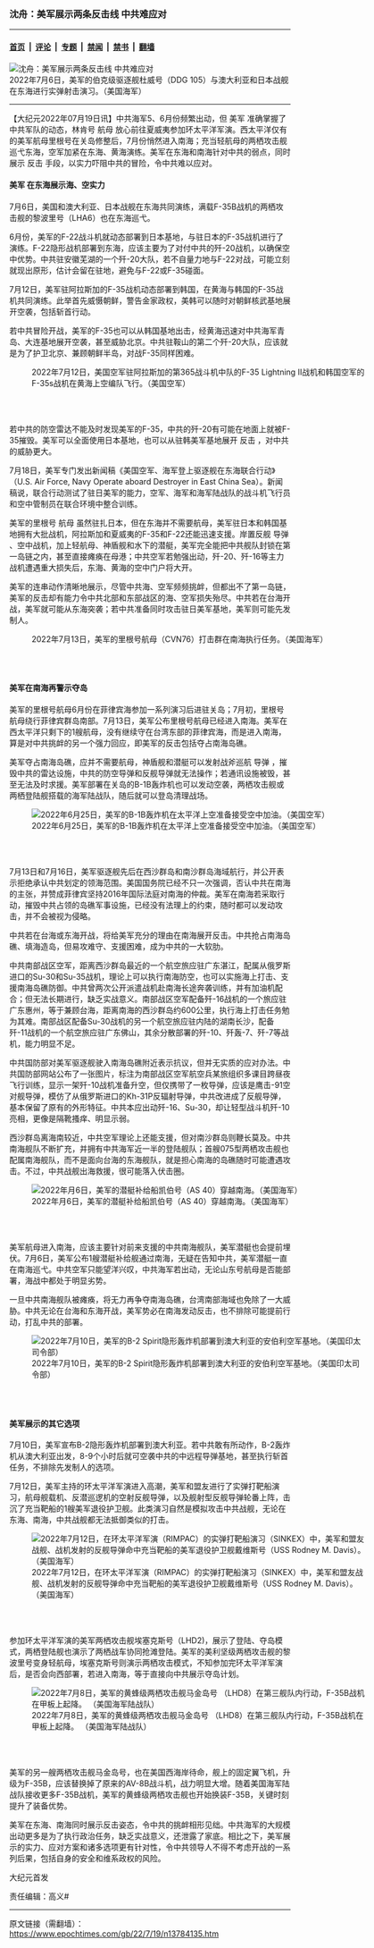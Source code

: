 ### 沈舟：美军展示两条反击线 中共难应对

---

#### [首页](../../../..?n13784135) &nbsp;|&nbsp; [评论](../../../../../epoch-comment?n13784135) &nbsp;|&nbsp; [专题](../../../../../epoch-special?n13784135) &nbsp;|&nbsp; [禁闻](../../../../../epoch-news?n13784135) &nbsp;|&nbsp; [禁书](../../../../../books?n13784135) &nbsp;|&nbsp; [翻墙](https://github.com/gfw-breaker/nogfw/blob/master/README.md?n13784135)


<div><img alt="沈舟：美军展示两条反击线 中共难应对" class="attachment-djy_600_400 size-djy_600_400 wp-post-image" src="https://i.epochtimes.com/assets/uploads/2022/07/id13784136-220706-N-CD453-1370-600x400.jpg"/>
<div class="caption">
 2022年7月6日，美军的伯克级驱逐舰杜威号（DDG 105）与澳大利亚和日本战舰在东海进行实弹射击演习。（美国海军）
</div></div><hr/><div class="post_content" id="artbody" itemprop="articleBody">
 <!-- article content begin -->
 <p>
  【大纪元2022年07月19日讯】中共海军5、6月份频繁出动，但
  <ok href="https://www.epochtimes.com/gb/tag/%E7%BE%8E%E5%86%9B.html">
   美军
  </ok>
  准确掌握了中共军队的动态，林肯号
  <ok href="https://www.epochtimes.com/gb/tag/%E8%88%AA%E6%AF%8D.html">
   航母
  </ok>
  放心前往夏威夷参加环太平洋军演。西太平洋仅有的美军航母里根号在关岛修整后，7月份悄然进入南海；充当轻航母的两栖攻击舰巡弋东海，空军加紧在东海、黄海演练。美军在东海和南海针对中共的弱点，同时展示
  <ok href="https://www.epochtimes.com/gb/tag/%E5%8F%8D%E5%87%BB.html">
   反击
  </ok>
  手段，以实力吓阻中共的冒险，令中共难以应对。
 </p>
 <h4>
  <strong>
   <ok href="https://www.epochtimes.com/gb/tag/%E7%BE%8E%E5%86%9B.html">
    美军
   </ok>
   在东海展示海、空实力
  </strong>
 </h4>
 <p>
  7月6日，美国和澳大利亚、日本战舰在东海共同演练，满载F-35B战机的两栖攻击舰的黎波里号（LHA6）也在东海巡弋。
 </p>
 <p>
  6月份，美军的F-22战斗机就动态部署到日本基地，与驻日本的F-35战机进行了演练。F-22隐形战机部署到东海，应该主要为了对付中共的歼-20战机，以确保空中优势。中共驻安徽芜湖的一个歼-20大队，若不自量力地与F-22对战，可能立刻就现出原形，估计会留在驻地，避免与F-22或F-35碰面。
 </p>
 <p>
  7月12日，美军驻阿拉斯加的F-35战机动态部署到韩国，在黄海与韩国的F-35战机共同演练。此举首先威慑朝鲜，警告金家政权，美韩可以随时对朝鲜核武基地展开空袭，包括斩首行动。
 </p>
 <p>
  若中共冒险开战，美军的F-35也可以从韩国基地出击，经黄海迅速对中共海军青岛、大连基地展开空袭，甚至威胁北京。中共驻鞍山的第二个歼-20大队，应该就是为了护卫北京、兼顾朝鲜半岛，对战F-35同样困难。
 </p>
 <figure aria-describedby="caption-attachment-13784722" class="wp-caption aligncenter" id="attachment_13784722" style="width: 600px">
  <ok href="https://i.epochtimes.com/assets/uploads/2022/07/id13784722-FX_VgfhVQAAl3eB.jpg" target="_blank">
   <img alt="" class="size-large wp-image-13784722" src="https://i.epochtimes.com/assets/uploads/2022/07/id13784722-FX_VgfhVQAAl3eB-600x399.jpg"/>
  </ok>
  <br/><figcaption class="wp-caption-text" id="caption-attachment-13784722">
   2022年7月12日，美国空军驻阿拉斯加的第365战斗机中队的F-35 Lightning II战机和韩国空军的F-35s战机在黄海上空编队飞行。（美国空军）
  </figcaption><br/>
 </figure><br/>
 <p>
  若中共的防空雷达不能及时发现美军的F-35，中共的歼-20有可能在地面上就被F-35摧毁。美军可以全面使用日本基地，也可以从驻韩美军基地展开
  <ok href="https://www.epochtimes.com/gb/tag/%E5%8F%8D%E5%87%BB.html">
   反击
  </ok>
  ，对中共的威胁更大。
 </p>
 <p>
  7月18日，美军专门发出新闻稿《美国空军、海军登上驱逐舰在东海联合行动》（U.S. Air Force, Navy Operate aboard Destroyer in East China Sea）。新闻稿说，联合行动测试了驻日美军的能力，空军、海军和海军陆战队的战斗机飞行员和空中管制员在联合环境中整合训练。
 </p>
 <p>
  美军的里根号
  <ok href="https://www.epochtimes.com/gb/tag/%E8%88%AA%E6%AF%8D.html">
   航母
  </ok>
  虽然驻扎日本，但在东海并不需要航母，美军驻日本和韩国基地拥有大批战机，阿拉斯加和夏威夷的F-35和F-22还能迅速支援。岸置反舰
  <ok href="https://www.epochtimes.com/gb/tag/%E5%AF%BC%E5%BC%B9.html">
   导弹
  </ok>
  、空中战机，加上轻航母、神盾舰和水下的潜艇，美军完全能把中共舰队封锁在第一岛链之内，甚至直接瘫痪在母港；中共空军若勉强出动，歼-20、歼-16等主力战机遭遇重大损失后，东海、黄海的空中门户将大开。
 </p>
 <p>
  美军的连串动作清晰地展示，尽管中共海、空军频频挑衅，但都出不了第一岛链，美军的反击却有能力令中共北部和东部战区的海、空军损失殆尽。中共若在台海开战，美军就可能从东海突袭；若中共准备同时攻击驻日美军基地，美军则可能先发制人。
 </p>
 <figure aria-describedby="caption-attachment-13784138" class="wp-caption aligncenter" id="attachment_13784138" style="width: 600px">
  <ok href="https://i.epochtimes.com/assets/uploads/2022/07/id13784138-220713-N-DW158-1082.jpg" target="_blank">
   <img alt="" class="size-large wp-image-13784138" src="https://i.epochtimes.com/assets/uploads/2022/07/id13784138-220713-N-DW158-1082-600x253.jpg"/>
  </ok>
  <br/><figcaption class="wp-caption-text" id="caption-attachment-13784138">
   2022年7月13日，美军的里根号航母（CVN76）打击群在南海执行任务。（美国海军）
  </figcaption><br/>
 </figure><br/>
 <h4>
  <strong>
   美军在南海再警示夺岛
  </strong>
 </h4>
 <p>
  美军的里根号航母6月份在菲律宾海参加一系列演习后进驻关岛；7月初，里根号航母绕行菲律宾群岛南部。7月13日，美军公布里根号航母已经进入南海。美军在西太平洋只剩下的1艘航母，没有继续守在台湾东部的菲律宾海，而是进入南海，算是对中共挑衅的另一个强力回应，即美军的反击包括夺占南海岛礁。
 </p>
 <p>
  美军夺占南海岛礁，应并不需要航母，神盾舰和潜艇可以发射战斧巡航
  <ok href="https://www.epochtimes.com/gb/tag/%E5%AF%BC%E5%BC%B9.html">
   导弹
  </ok>
  ，摧毁中共的雷达设施，中共的防空导弹和反舰导弹就无法操作；若通讯设施被毁，甚至无法及时求援。美军部署在关岛的B-1B轰炸机也可以发动空袭，两栖攻击舰或两栖登陆舰搭载的海军陆战队，随后就可以登岛清理战场。
 </p>
 <figure aria-describedby="caption-attachment-13784140" class="wp-caption aligncenter" id="attachment_13784140" style="width: 600px">
  <ok href="https://i.epochtimes.com/assets/uploads/2022/07/id13784140-220625-F-WF811-9135.jpg" target="_blank">
   <img alt="2022年6月25日，美军的B-1B轰炸机在太平洋上空准备接受空中加油。（美国空军）" class="size-large wp-image-13784140" src="https://i.epochtimes.com/assets/uploads/2022/07/id13784140-220625-F-WF811-9135-600x400.jpg"/>
  </ok>
  <br/><figcaption class="wp-caption-text" id="caption-attachment-13784140">
   2022年6月25日，美军的B-1B轰炸机在太平洋上空准备接受空中加油。（美国空军）
  </figcaption><br/>
 </figure><br/>
 <p>
  7月13日和7月16日，美军驱逐舰先后在西沙群岛和南沙群岛海域航行，并公开表示拒绝承认中共划定的领海范围。美国国务院已经不只一次强调，否认中共在南海的主张，并赞成菲律宾坚持2016年国际法庭对南海的仲裁。美军在南海若采取行动，摧毁中共占领的岛礁军事设施，已经没有法理上的约束，随时都可以发动攻击，并不会被视为侵略。
 </p>
 <p>
  中共若在台海或东海开战，将给美军充分的理由在南海展开反击。中共抢占南海岛礁、填海造岛，但易攻难守、支援困难，成为中共的一大软肋。
 </p>
 <p>
  中共南部战区空军，距离西沙群岛最近的一个航空旅应驻广东湛江，配属从俄罗斯进口的Su-30和Su-35战机，理论上可以执行南海防空，也可以实施海上打击、支援南海岛礁防御。中共曾两次公开派遣战机赴南海长途奔袭训练，并有加油机配合；但无法长期进行，缺乏实战意义。南部战区空军配备歼-16战机的一个旅应驻广东惠州，等于兼顾台海，距离南海的西沙群岛约600公里，执行海上打击任务勉为其难。南部战区配备Su-30战机的另一个航空旅应驻内陆的湖南长沙，配备歼-11战机的一个航空旅应驻广东佛山，其余分散部署的歼-10、歼轰-7、歼-7等战机，能力明显不足。
 </p>
 <p>
  中共国防部对美军驱逐舰驶入南海岛礁附近表示抗议，但并无实质的应对办法。中共国防部网站公布了一张图片，标注为南部战区空军航空兵某旅组织多课目跨昼夜飞行训练，显示一架歼-10战机准备升空，但仅携带了一枚导弹，应该是鹰击-91空对舰导弹，模仿了从俄罗斯进口的Kh-31P反辐射导弹，中共改进成了反舰导弹，基本保留了原有的外形特征。中共本应出动歼-16、Su-30，却让轻型战斗机歼-10亮相，更像是隔靴搔痒、明显示弱。
 </p>
 <p>
  西沙群岛离海南较近，中共空军理论上还能支援，但对南沙群岛则鞭长莫及。中共南海舰队不断扩充，并拥有中共海军近一半的登陆舰队；首艘075型两栖攻击舰也配属南海舰队，而不是面向台海的东海舰队，就是担心南海的岛礁随时可能遭遇攻击。不过，中共战舰出海救援，很可能落入伏击圈。
 </p>
 <figure aria-describedby="caption-attachment-13784139" class="wp-caption aligncenter" id="attachment_13784139" style="width: 600px">
  <ok href="https://i.epochtimes.com/assets/uploads/2022/07/id13784139-220707-N-HV737-1034.jpg" target="_blank">
   <img alt="2022年月6日，美军的潜艇补给船凯伯号（AS 40）穿越南海。（美国海军）" class="size-large wp-image-13784139" src="https://i.epochtimes.com/assets/uploads/2022/07/id13784139-220707-N-HV737-1034-600x399.jpg"/>
  </ok>
  <br/><figcaption class="wp-caption-text" id="caption-attachment-13784139">
   2022年月6日，美军的潜艇补给船凯伯号（AS 40）穿越南海。（美国海军）
  </figcaption><br/>
 </figure><br/>
 <p>
  美军航母进入南海，应该主要针对前来支援的中共南海舰队，美军潜艇也会提前埋伏。7月6日，美军公布1艘潜艇补给舰通过南海，无疑在告知中共，美军潜艇一直在南海巡弋。中共空军只能望洋兴叹，中共海军若出动，无论山东号航母是否能部署，海战中都处于明显劣势。
 </p>
 <p>
  一旦中共南海舰队被瘫痪，将无力再争夺南海岛礁，台湾南部海域也免除了一大威胁。中共无论在台海和东海开战，美军势必在南海发动反击，也不排除可能提前行动，打乱中共的部署。
 </p>
 <figure aria-describedby="caption-attachment-13784143" class="wp-caption aligncenter" id="attachment_13784143" style="width: 600px">
  <ok href="https://i.epochtimes.com/assets/uploads/2022/07/id13784143-220710-F-LX214-161.jpg" target="_blank">
   <img alt="2022年7月10日，美军的B-2 Spirit隐形轰炸机部署到澳大利亚的安伯利空军基地。（美国印太司令部）" class="size-large wp-image-13784143" src="https://i.epochtimes.com/assets/uploads/2022/07/id13784143-220710-F-LX214-161-600x400.jpg"/>
  </ok>
  <br/><figcaption class="wp-caption-text" id="caption-attachment-13784143">
   2022年7月10日，美军的B-2 Spirit隐形轰炸机部署到澳大利亚的安伯利空军基地。（美国印太司令部）
  </figcaption><br/>
 </figure><br/>
 <h4>
  <strong>
   美军展示的其它选项
  </strong>
 </h4>
 <p>
  7月10日，美军宣布B-2隐形轰炸机部署到澳大利亚。若中共敢有所动作，B-2轰炸机从澳大利亚出发，8-9个小时后就可空袭中共的中远程导弹基地，甚至执行斩首任务，不排除先发制人的选项。
 </p>
 <p>
  7月12日，美军主持的环太平洋军演进入高潮，美军和盟友进行了实弹打靶船演习，航母舰载机、反潜巡逻机的空射反舰导弹，以及舰射型反舰导弹轮番上阵，击沉了充当靶船的1艘美军退役护卫舰。此类演习自然是模拟攻击中共战舰，无论在东海、南海，中共战舰都无法抵御类似的打击。
 </p>
 <figure aria-describedby="caption-attachment-13784145" class="wp-caption aligncenter" id="attachment_13784145" style="width: 600px">
  <ok href="https://i.epochtimes.com/assets/uploads/2022/07/id13784145-220712-N-N0842-1004.jpg" target="_blank">
   <img alt="2022年7月12日，在环太平洋军演（RIMPAC）的实弹打靶船演习（SINKEX）中，美军和盟友战舰、战机发射的反舰导弹命中充当靶船的美军退役护卫舰戴维斯号（USS Rodney M. Davis）。（美国海军）" class="size-large wp-image-13784145" src="https://i.epochtimes.com/assets/uploads/2022/07/id13784145-220712-N-N0842-1004-600x338.jpg"/>
  </ok>
  <br/><figcaption class="wp-caption-text" id="caption-attachment-13784145">
   2022年7月12日，在环太平洋军演（RIMPAC）的实弹打靶船演习（SINKEX）中，美军和盟友战舰、战机发射的反舰导弹命中充当靶船的美军退役护卫舰戴维斯号（USS Rodney M. Davis）。（美国海军）
  </figcaption><br/>
 </figure><br/>
 <p>
  参加环太平洋军演的美军两栖攻击舰埃塞克斯号（LHD2)，展示了登陆、夺岛模式，两栖登陆舰也演示了两栖战车协同抢滩登陆。美军的美利坚级两栖攻击舰的黎波里号变身轻航母，埃塞克斯号则演示两栖攻击模式，不知参加完环太平洋军演后，是否会向西部署，若进入南海，等于直接向中共展示夺岛计划。
 </p>
 <figure aria-describedby="caption-attachment-13784146" class="wp-caption aligncenter" id="attachment_13784146" style="width: 600px">
  <ok href="https://i.epochtimes.com/assets/uploads/2022/07/id13784146-220708-N-EI127-3125.jpg" target="_blank">
   <img alt="2022年7月8日，美军的黄蜂级两栖攻击舰马金岛号 （LHD8）在第三舰队内行动，F-35B战机在甲板上起降。 （美国海军陆战队）" class="size-large wp-image-13784146" src="https://i.epochtimes.com/assets/uploads/2022/07/id13784146-220708-N-EI127-3125-600x400.jpg"/>
  </ok>
  <br/><figcaption class="wp-caption-text" id="caption-attachment-13784146">
   2022年7月8日，美军的黄蜂级两栖攻击舰马金岛号 （LHD8）在第三舰队内行动，F-35B战机在甲板上起降。 （美国海军陆战队）
  </figcaption><br/>
 </figure><br/>
 <p>
  美军的另一艘两栖攻击舰马金岛号，也在美国西海岸待命，舰上的固定翼飞机，升级为F-35B，应该替换掉了原来的AV-8B战斗机，战力明显大增。随着美国海军陆战队接收更多F-35B战机，美军的黄蜂级两栖攻击舰也开始换装F-35B，关键时刻提升了装备优势。
 </p>
 <p>
  美军在东海、南海同时展示反击姿态，令中共的挑衅相形见绌。中共海军的大规模出动更多是为了执行政治任务，缺乏实战意义，还泄露了家底。相比之下，美军展示的实力、应对方案和诸多选项更有针对性，令中共领导人不得不考虑开战的一系列后果，包括自身的安全和维系政权的风险。
 </p>
 <p>
  大纪元首发
 </p>
 <p>
  责任编辑：高义#
 </p>
 <!-- article content end -->
 <div id="below_article_ad">
 </div>
</div>


---

原文链接（需翻墙）：https://www.epochtimes.com/gb/22/7/19/n13784135.htm